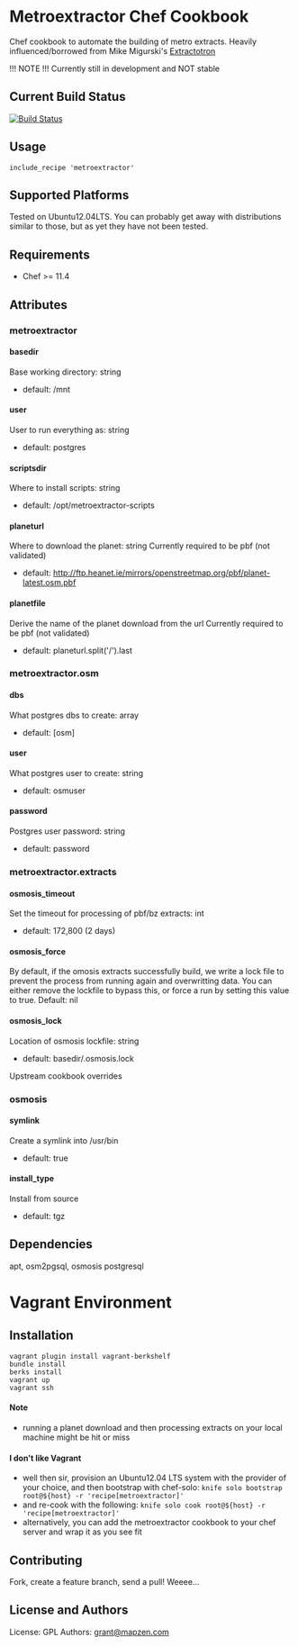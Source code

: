 Metroextractor Chef Cookbook
===================

Chef cookbook to automate the building of metro extracts.
Heavily influenced/borrowed from Mike Migurski's [Extractotron](https://github.com/migurski/Extractotron/)

!!! NOTE !!! Currently still in development and NOT stable

Current Build Status
--------------------
[![Build Status](https://secure.travis-ci.org/mapzen/chef-metroextractor.png)](http://travis-ci.org/mapzen/chef-metroextractor)

Usage
-----
    include_recipe 'metroextractor'

Supported Platforms
-------------------
Tested on Ubuntu12.04LTS. You can probably get away with distributions similar to those, but as yet
they have not been tested.

Requirements
------------
* Chef >= 11.4

Attributes
----------
### metroextractor

#### basedir
Base working directory: string
* default: /mnt

#### user
User to run everything as: string
* default: postgres

#### scriptsdir
Where to install scripts: string
* default: /opt/metroextractor-scripts

#### planeturl
Where to download the planet: string
Currently required to be pbf (not validated)
* default: http://ftp.heanet.ie/mirrors/openstreetmap.org/pbf/planet-latest.osm.pbf

#### planetfile
Derive the name of the planet download from the url
Currently required to be pbf (not validated)
* default: planeturl.split('/').last

### metroextractor.osm

#### dbs
What postgres dbs to create: array
* default: [osm]

#### user
What postgres user to create: string
* default: osmuser

#### password
Postgres user password: string
* default: password

### metroextractor.extracts

#### osmosis_timeout
Set the timeout for processing of pbf/bz extracts: int
* default: 172,800 (2 days)

#### osmosis_force
By default, if the omosis extracts successfully build, we write a lock file
to prevent the process from running again and overwritting data. You can 
either remove the lockfile to bypass this, or force a run by setting this
value to true.
Default: nil

#### osmosis_lock
Location of osmosis lockfile: string
* default: basedir/.osmosis.lock

Upstream cookbook overrides

### osmosis

#### symlink
Create a symlink into /usr/bin
* default: true

#### install_type
Install from source
* default: tgz

Dependencies
-----------
apt, osm2pgsql, osmosis postgresql

Vagrant Environment
===================

Installation
------------
    vagrant plugin install vagrant-berkshelf 
    bundle install
    berks install
    vagrant up
    vagrant ssh

#### Note
* running a planet download and then processing extracts on your local machine might be hit or miss

#### I don't like Vagrant
* well then sir, provision an Ubuntu12.04 LTS system with the provider of your choice, and then bootstrap with chef-solo:
    `knife solo bootstrap root@${host} -r 'recipe[metroextractor]'`
* and re-cook with the following:
    `knife solo cook root@${host} -r 'recipe[metroextractor]'`
* alternatively, you can add the metroextractor cookbook to your chef server and wrap it as you see fit

Contributing
------------
Fork, create a feature branch, send a pull! Weeee...

License and Authors
-------------------
License: GPL
Authors: grant@mapzen.com
